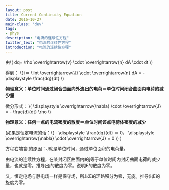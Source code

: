```yaml
---
layout: post
title: Current Continuity Equation
date: 2016-10-27
main-class: 'dev'
tags:
- phys
description: "电流的连续性方程"
twitter_text: "电流的连续性方程"
introduction: "电流的连续性方程"
---
```


由\\(
dq= \rho \overrightarrow{v} \cdot \overrightarrow{n} dA \cdot dt
\\)

得到：
\\(
i＝ \iint \overrightarrow{J} \cdot \overrightarrow{n} dA = - \displaystyle \frac{dq}{dt}
\\)

**物理意义：单位时间通过闭合曲面向外流出的电荷＝单位时间闭合曲面内电荷的减少量**

微分形式：
\\(
\displaystyle \overrightarrow{\nabla} \cdot \overrightarrow{J} = - \frac{d}{dt} \rho
\\)

**物理意义：任何一点的电流密度的散度＝单位时间该点电荷体密度的减少**

(如果是恒定电流的话：\\( - \displaystyle \frac{dq}{dt} ＝ 0， \displaystyle \overrightarrow{\nabla} \cdot \overrightarrow{J} = 0 \\) )

方程右端含t的原因：J就是单位时间，通过单位面积的电荷量。

由电流的连续性方程，在某封闭区曲面内的j等于单位时间内封闭曲面电荷的减少量，也就是零。推导出j的散度为零。说明E的散度为零。

又，恒定电场与静电场一样是保守场，所以E的环路积分为零，无旋。推导出E的旋度为零。



